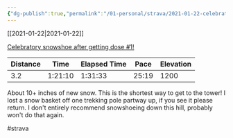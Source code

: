 ```yaml
---
{"dg-publish":true,"permalink":"/01-personal/strava/2021-01-22-celebratory-snowshoe-after-getting-dose-1/"}
---
```



[[2021-01-22\|2021-01-22]]

[Celebratory snowshoe after getting dose #1!](https://www.strava.com/activities/4664849376)

| Distance | Time    | Elapsed Time | Pace  | Elevation |
| -------- | ------- | ------------ | ----- | --------- |
| 3.2      | 1:21:10 | 1:31:33      | 25:19 | 1200      |


About 10+ inches of new snow. This is the shortest way to get to the tower! I lost a snow basket off one trekking pole partway up, if you see it please return. I don't entirely recommend snowshoeing down this hill, probably won't do that again.

#strava
